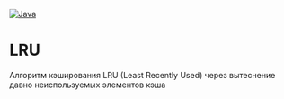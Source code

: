 [![Java](https://img.shields.io/badge/Java-E43222??style=for-the-badge&logo=java&logoColor=FFFFFF)](https://java.com/)
# LRU
Алгоритм кэширования LRU (Least Recently Used) через вытеснение давно неиспользуемых элементов кэша 
